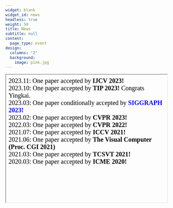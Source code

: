 ```yaml
---
widget: blank
widget_id: news
headless: true
weight: 50
title: News
subtitle: null
content:
  page_type: event
design:
  columns: "2"
  background:
    image: pink.jpg
---
```

<iframe srcdoc="<div style='height: 1200px; overflow-y: scroll; font-size:20px;'>
2023.11: One paper accepted by  <b>IJCV 2023!</b> <br>
2023.10: One paper accepted by  <b>TIP 2023!</b> Congrats Yingkai.  <br>
2023.03: One paper conditionally accepted by  <b><span style='color:blue;'>SIGGRAPH 2023!</span></b>  <br>
2023.02: One paper accepted by  <b>CVPR 2023!</b> <br>
2022.03: One paper accepted by  <b>CVPR 2022!</b> <br>
2021.07: One paper accepted by  <b>ICCV 2021!</b> <br>
2021.06: One paper accepted by  <b>The Visual Computer (Proc. CGI 2021)</b> <br>
2021.03: One paper accepted by  <b>TCSVT 2021!</b> <br>
2020.03: One paper accepted by  <b>ICME 2020!</b> <br>
</div>" style="width:100%; height:400px;"></iframe>
